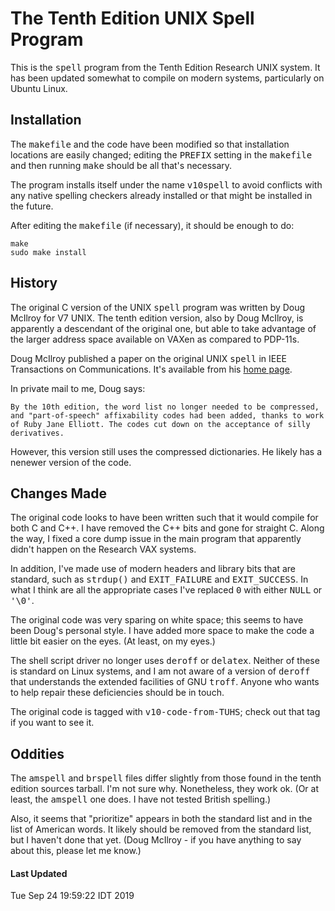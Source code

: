 # The Tenth Edition UNIX Spell Program

This is the <tt>spell</tt> program from the Tenth Edition Research UNIX system.  It has been updated somewhat to compile on modern systems, particularly on Ubuntu Linux.

## Installation

The <tt>makefile</tt> and the code have been modified so that installation locations are easily changed; editing the <tt>PREFIX</tt> setting in the <tt>makefile</tt> and then running <tt>make</tt> should be all that's necessary.

The program installs itself under the name <tt>v10spell</tt> to avoid conflicts with any native spelling checkers already installed or that might be installed in the future.

After editing the <tt>makefile</tt> (if necessary), it should be enough to do:

	make
	sudo make install

## History

The original C version of the UNIX <tt>spell</tt> program was written by Doug McIlroy for V7 UNIX.  The tenth edition version, also by Doug McIlroy, is apparently a descendant of the original one, but able to take advantage of the larger address space available on VAXen as compared to PDP-11s.

Doug McIlroy published a paper on the original UNIX <tt>spell</tt> in IEEE Transactions on Communications. It's available from his [home page](https://www.cs.dartmouth.edu/~doug/spell.pdf).

In private mail to me, Doug says:

	By the 10th edition, the word list no longer needed to be compressed, and "part-of-speech" affixability codes had been added, thanks to work of Ruby Jane Elliott. The codes cut down on the acceptance of silly derivatives.

However, this version still uses the compressed dictionaries. He likely has a nenewer version of the code.

## Changes Made

The original code looks to have been written such that it would compile for both C and C++. I have removed the C++ bits and gone for straight C. Along the way, I fixed a core dump issue in the main program that apparently didn't happen on the Research VAX systems.

In addition, I've made use of modern headers and library bits that are standard, such as <tt>strdup()</tt> and <tt>EXIT_FAILURE</tt> and <tt>EXIT_SUCCESS</tt>.  In what I think are all the appropriate cases I've replaced <tt>0</tt> with either <tt>NULL</tt> or <tt>'\0'</tt>.

The original code was very sparing on white space; this seems to have been Doug's personal style. I have added more space to make the code a little bit easier on the eyes. (At least, on my eyes.)

The shell script driver no longer uses <tt>deroff</tt> or <tt>delatex</tt>. Neither of these is standard on Linux systems, and I am not aware of a version of <tt>deroff</tt> that understands the extended facilities of GNU <tt>troff</tt>.  Anyone who wants to help repair these deficiencies should be in touch.

The original code is tagged with <tt>v10-code-from-TUHS</tt>; check out that tag if you want to see it.

## Oddities

The <tt>amspell</tt> and <tt>brspell</tt> files differ slightly from those found in the tenth edition sources tarball. I'm not sure why. Nonetheless, they work ok. (Or at least, the <tt>amspell</tt> one does. I have not tested British spelling.)

Also, it seems that "prioritize" appears in both the standard list and in the list of American words. It likely should be removed from the standard list, but I haven't done that yet. (Doug McIlroy - if you have anything to say about this, please let me know.)

#### Last Updated
Tue Sep 24 19:59:22 IDT 2019
